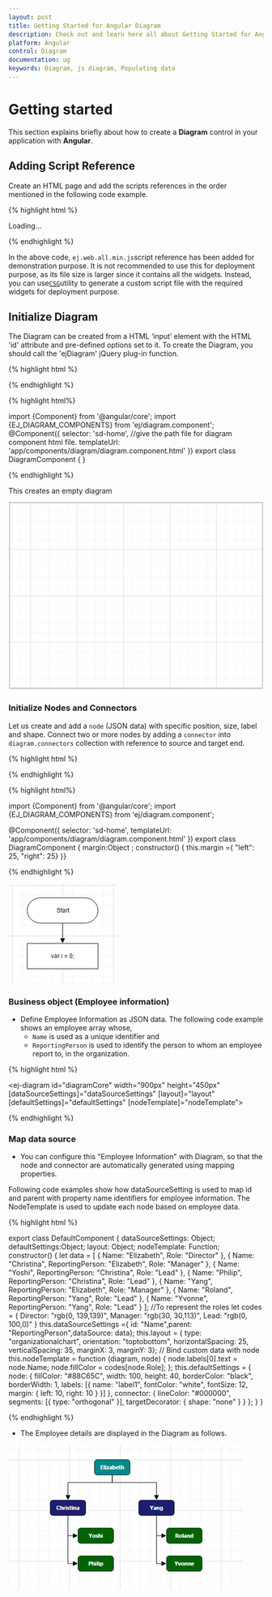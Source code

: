 ```yaml
---
layout: post
title: Getting Started for Angular Diagram
description: Check out and learn here all about Getting Started for Angular Diagram in Syncfusion and much more details.
platform: Angular
control: Diagram
documentation: ug
keywords: Diagram, js diagram, Populating data
---
```


# Getting started

This section explains briefly about how to create a **Diagram** control in your application with **Angular**.

## Adding Script Reference

Create an HTML page and add the scripts references in the order mentioned in the following code example.

{% highlight html %}

<!DOCTYPE html>
<html>
   <head> 
    <link href="//cdn.syncfusion.com/14.3.0.49/js/web/flat-azure/ej.web.all.min.css" rel="stylesheet" />
    <script src="node_modules/core-js/client/shim.min.js"></script>
    <script src="node_modules/zone.js/dist/zone.js"></script>
    <script src="node_modules/reflect-metadata/Reflect.js"></script>
    <script src="node_modules/systemjs/dist/system.src.js"></script>
    <script src="https://code.jquery.com/jquery-3.0.0.min.js"></script>
    <script src="http://cdn.syncfusion.com/js/assets/external/jsrender.min.js" type="text/javascript"></script>
    <script src="https://ajax.aspnetcdn.com/ajax/jquery.validate/1.14.0/jquery.validate.min.js">
    </script>
    <script src="http://cdn.syncfusion.com/14.3.0.49/js/web/ej.web.all.min.js" type="text/javascript"></script>
    <script src ="http://cdn.syncfusion.com/14.3.0.49/js/common/ej.angular2.min.js"></script>
    <script src="systemjs.config.js"></script>
  </head>
  <body>
   <ej-app>Loading...</ej-app>
  </body>
</html>

{% endhighlight %}

In the above code, `ej.web.all.min.js`script reference has been added for demonstration purpose. It is not recommended to use this for deployment purpose, as its file size is larger since it contains all the widgets. Instead, you can use[`CSG`](http://csg.syncfusion.com "CSG")utility to generate a custom script file with the required widgets for deployment purpose.

## Initialize Diagram

The Diagram can be created from a HTML ‘input’ element with the HTML 'id' attribute and pre-defined options set to it. To create the Diagram, you should call the 'ejDiagram' jQuery plug-in function.

{% highlight html %}
<div>
    <ej-diagram width="1000" height="600">
     </ej-diagram>
</div>
			
{% endhighlight %}
	
{% highlight html%}	
	
import {Component} from '@angular/core';
import {EJ_DIAGRAM_COMPONENTS} from 'ej/diagram.component';
@Component({
    selector: 'sd-home',
    //give the path file for diagram component html file.
    templateUrl: 'app/components/diagram/diagram.component.html'
    })
    export class DiagramComponent {
        }		
	
{% endhighlight %}

This creates an empty diagram

![Initialize diagram in Angular.](Getting-Started-images/Getting-Started_img1.png)

### Initialize Nodes and Connectors

Let us create and add a `node` (JSON data) with specific position, size, label and shape. Connect two or more nodes by adding a `connector` into `diagram.connectors` collection with reference to source and target end.

{% highlight html %}

<ej-diagram width="1000" height="600">
	    <e-nodes>
            <e-node name ="Start" type = "flow" shape="terminator" [width]="140" [height]="50" [offsetX]="300" [offsetY]="50">
                <e-nodelabels>
                    <e-nodelabel text="Start"></e-nodelabel>
                </e-nodelabels>
            </e-node>
            <e-node name ="Init" type = "flow" shape="process" [width]="140" [height]="50" [offsetX]="300" [offsetY]="140">
                <e-nodelabels>
                    <e-nodelabel text="var i = 0;"></e-nodelabel>
                </e-nodelabels>
            </e-node>
        </e-nodes>
        <e-connectors>
            <e-connector name="connector1" sourceNode="Start" targetNode="Init">
            <e-segments>
                <e-segment type="orthogonal"></e-segment>
            </e-segments>
            </e-connector>
        </e-connectors>
</ej-diagram>

{% endhighlight %}
	
{% highlight html%}	
	
import {Component} from '@angular/core';
import {EJ_DIAGRAM_COMPONENTS} from 'ej/diagram.component';

@Component({
  selector: 'sd-home',
  templateUrl: 'app/components/diagram/diagram.component.html'
})
export class DiagramComponent {
    margin:Object ;
    constructor() {
        this.margin ={ "left": 25, "right": 25}
}}
	
{% endhighlight %}
	
![Initialize nodes and connectors in Angular Diagram.](Getting-Started-images/Getting-Started_img2.png)

### Business object (Employee information)

* Define Employee Information as JSON data. The following code example shows an employee array whose,
	* `Name` is used as a unique identifier and
	* `ReportingPerson` is used to identify the person to whom an employee report to, in the organization.

{% highlight html %}

<ej-diagram id="diagramCore" width="900px" height="450px" [dataSourceSettings]="dataSourceSettings" [layout]="layout" [defaultSettings]="defaultSettings" [nodeTemplate]="nodeTemplate">
</ej-diagram>

{% endhighlight %}

### Map data source

* You can configure this "Employee Information" with Diagram, so that the node and connector are automatically generated using mapping properties.

Following code examples show how dataSourceSetting is used to map id and parent with property name identifiers for employee information. The NodeTemplate is used to update each node based on employee data.

{% highlight html %}

export class DefaultComponent {
    dataSourceSettings: Object;
    defaultSettings:Object;
    layout: Object;
    nodeTemplate: Function;
    constructor() {
        let data = [
	{ Name: "Elizabeth", Role: "Director" },
	{ Name: "Christina", ReportingPerson: "Elizabeth", Role: "Manager" },
	{ Name: "Yoshi", ReportingPerson: "Christina", Role: "Lead" },
	{ Name: "Philip", ReportingPerson: "Christina", Role: "Lead" },
	{ Name: "Yang", ReportingPerson: "Elizabeth", Role: "Manager" },
	{ Name: "Roland", ReportingPerson: "Yang", Role: "Lead" },
	{ Name: "Yvonne", ReportingPerson: "Yang", Role: "Lead" }
];
        //To represent the roles
        let codes = {
            Director: "rgb(0, 139,139)",
            Manager: "rgb(30, 30,113)",
            Lead: "rgb(0, 100,0)"
        }
        this.dataSourceSettings ={ id: "Name",parent: "ReportingPerson",dataSource: data};
        this.layout = { type: "organizationalchart", orientation: "toptobottom", horizontalSpacing: 25, verticalSpacing: 35, marginX: 3, marginY: 3};
        // Bind custom data with node
        this.nodeTemplate = function (diagram, node) {
                node.labels[0].text = node.Name;
	            node.fillColor = codes[node.Role];
                };
        this.defaultSettings = {
            node: {
                fillColor: "#88C65C", width: 100,
                height: 40, borderColor: "black", borderWidth: 1, labels: [{ name: "label1", fontColor: "white", fontSize: 12, margin: { left: 10, right: 10 } }]
            },
            connector: {
                lineColor: "#000000", segments: [{ type: "orthogonal" }], targetDecorator: { shape: "none" }
                }
        };
    }
}

{% endhighlight %}

* The Employee details are displayed in the Diagram as follows.

![Map data source in Angular Diagram.](Getting-Started-images/Getting-Started_img3.png)
